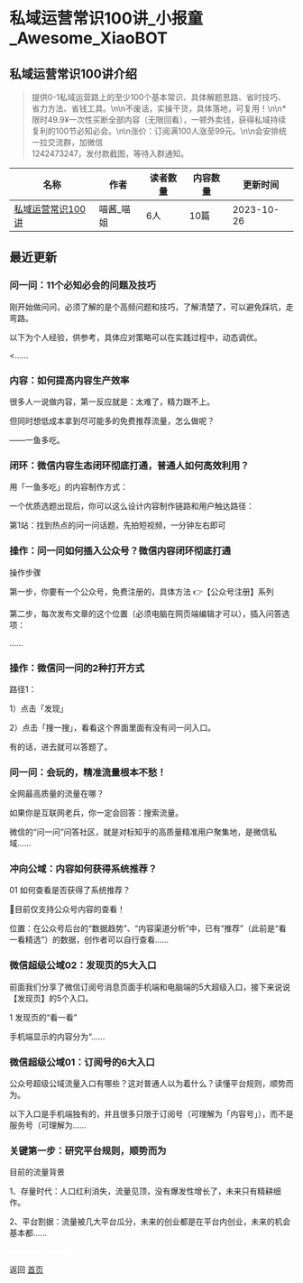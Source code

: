 # 私域运营常识100讲_小报童_Awesome_XiaoBOT

## 私域运营常识100讲介绍
> 提供0-1私域运营路上的至少100个基本常识、具体解题思路、省时技巧、省力方法、省钱工具。\n\n不废话，实操干货，具体落地，可复用！\n\n*  
限时49.9¥一次性买断全部内容（无限回看），一顿外卖钱，获得私域持续复利的100节必知必会。\n\n涨价：订阅满100人涨至99元。\n\n会安排统一拉交流群，加微信  
1242473247，发付款截图，等待入群通知。  
  


|名称|作者|读者数量|内容数量|更新时间|
|---|---|---|---|---|
|[私域运营常识100讲](https://xiaobot.net/p/1242473247?refer=9c3f1c95-a052-465a-9902-f6d75080262a)|喵酱_喵姐|6人|10篇|2023-10-26|

## 最近更新
### 问一问：11个必知必会的问题及技巧

刚开始做问问，必须了解的是个高频问题和技巧，了解清楚了，可以避免踩坑，走弯路。

以下为个人经验，供参考，具体应对策略可以在实践过程中，动态调优。

<......

### 内容：如何提高内容生产效率

很多人一说做内容，第一反应就是：太难了，精力跟不上。

但同时想低成本拿到尽可能多的免费推荐流量，怎么做呢？

——一鱼多吃。

### 闭环：微信内容生态闭环彻底打通，普通人如何高效利用？

用「一鱼多吃」的内容制作方式：

一个优质选题出现后，你可以这么设计内容制作链路和用户触达路径：

第1站：找到热点的问一问话题，先拍短视频，一分钟左右即可

### 操作：问一问如何插入公众号？微信内容闭环彻底打通

操作步骤

第一步，你要有一个公众号，免费注册的，具体方法 👉【公众号注册】系列

第二步，每次发布文章的这个位置（必须电脑在网页端编辑才可以），插入问答选项：

......

### 操作：微信问一问的2种打开方式

路径1：

1）点击「发现」

2）点击「搜一搜」，看看这个界面里面有没有问一问入口。

有的话，进去就可以答题了。

### 问一问：会玩的，精准流量根本不愁！

全网最高质量的流量在哪？

如果你是互联网老兵，你一定会回答：搜索流量。



微信的“问一问”问答社区，就是对标知乎的高质量精准用户聚集地，是微信私域......

### 冲向公域：内容如何获得系统推荐？

01 如何查看是否获得了系统推荐？

🌟目前仅支持公众号内容的查看！

位置：在公众号后台的“数据趋势”、“内容渠道分析”中，已有“推荐”（此前是“看一看精选”）的数据，创作者可以自行查看......

### 微信超级公域02：发现页的5大入口

前面我们分享了微信订阅号消息页面手机端和电脑端的5大超级入口，接下来说说【发现页】的5个入口。

1 发现页的“看一看”

手机端显示的内容分为“......

### 微信超级公域01：订阅号的6大入口

公众号超级公域流量入口有哪些？这对普通人以为着什么？读懂平台规则，顺势而为。

以下入口是手机端独有的，并且很多只限于订阅号（可理解为「内容号」），而不是服务号（可理解为......

### 关键第一步：研究平台规则，顺势而为

目前的流量背景

1、存量时代：人口红利消失，流量见顶，没有爆发性增长了，未来只有精耕细作。

2、平台割据：流量被几大平台瓜分，未来的创业都是在平台内创业，未来的机会基本都......


<a href="https://github.com/Reno9527/awesome-xiaobot" style="color: white; text-decoration: none;">awesome-xiaobot</a>

返回 [首页](../README.md)

